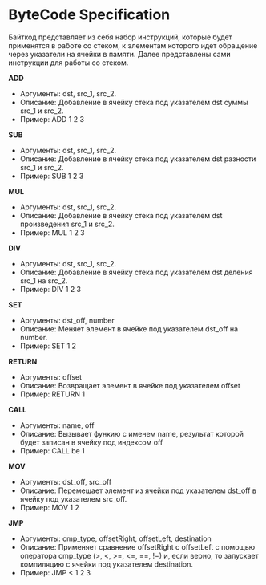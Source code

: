 # ByteCode Specification
Байткод представляет из себя набор инструкций, которые будет применятся в работе со стеком, к элементам которого идет обращение через указатели на ячейки в памяти. Далее представлены сами инструкции для работы со стеком.

**ADD**
- Аргументы: dst, src_1, src_2.
- Описание: Добавление в ячейку стека под указателем dst суммы src_1 и src_2.
- Пример: ADD 1 2 3

**SUB**
- Аргументы: dst, src_1, src_2.
- Описание: Добавление в ячейку стека под указателем dst разности src_1 и src_2.
- Пример: SUB 1 2 3

**MUL**
- Аргументы: dst, src_1, src_2.
- Описание: Добавление в ячейку стека под указателем dst произведения src_1 и src_2.
- Пример: MUL 1 2 3

**DIV**
- Аргументы: dst, src_1, src_2.
- Описание: Добавление в ячейку стека под указателем dst деления src_1 на src_2.
- Пример: DIV 1 2 3

**SET**
- Аргументы: dst_off, number
- Описание: Меняет элемент в ячейке под указателем dst_off на number.
- Пример: SET 1 2

**RETURN**
- Аргументы: offset
- Описание: Возвращает элемент в ячейке под указателем offset
- Пример: RETURN 1

**CALL**
- Аргументы: name, off
- Описание: Вызывает функию с именем name, результат которой будет записан в ячейку под индексом off
- Пример: CALL be 1

**MOV**
- Аргументы: dst_off, src_off
- Описание: Перемещает элемент из ячейки под указателем dst_off в ячейку под указателем src_off.
- Пример: MOV 1 2

**JMP**
- Аргументы: cmp_type, offsetRight, offsetLeft, destination
- Описание: Применяет сравнение offsetRight с offsetLeft с помощью оператора cmp_type (>, <, >=, <=, ==, !=) и, если верно, то запускает компиляцию с ячейки под указателем destination.
- Пример: JMP < 1 2 3